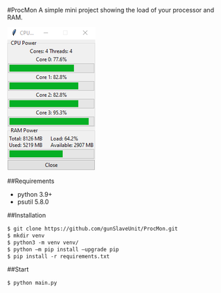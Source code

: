 #ProcMon
A simple mini project showing the load of your processor and RAM.

![utility_logo](utility.png)

##Requirements
- python 3.9+
- psutil 5.8.0

##Installation 
```
$ git clone https://github.com/gunSlaveUnit/ProcMon.git 
$ mkdir venv
$ python3 -m venv venv/
$ python —m pip install —upgrade pip
$ pip install -r requirements.txt
```
##Start
```
$ python main.py
```
